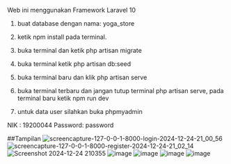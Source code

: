 Web ini menggunakan Framework Laravel 10

1. buat database dengan nama: yoga_store

2. ketik npm install pada terminal.
3. buka terminal dan ketik php artisan migrate
4. buka terminal ketik php artisan db:seed
5. buka terminal baru dan klik php artisan serve
6. buka terminal terbaru dan jangan tutup terminal php artisan serve, pada terminal baru ketik npm run dev
7. untuk data user silahkan buka phpmyadmin


NIK : 19200044
Password: password


##Tampilan
![screencapture-127-0-0-1-8000-login-2024-12-24-21_00_56](https://github.com/user-attachments/assets/cc9df22a-87ed-4a73-97e9-13c8549576e7)
![screencapture-127-0-0-1-8000-register-2024-12-24-21_02_14](https://github.com/user-attachments/assets/1448443d-bc4c-40be-93d5-560602771bd2)
![Screenshot 2024-12-24 210355](https://github.com/user-attachments/assets/9c81e3ae-ac24-46d2-897c-c942aba9a05c)
![image](https://github.com/user-attachments/assets/76ababaf-0d71-4473-9780-f471c353e94d)
![image](https://github.com/user-attachments/assets/402f2359-20b6-4bad-9c55-d4fec6b3c965)
![image](https://github.com/user-attachments/assets/ad566000-c154-4b0b-b449-0ffedd0239ed)
![image](https://github.com/user-attachments/assets/ce8df7f3-1c57-4584-b815-e235a73b9b30)
